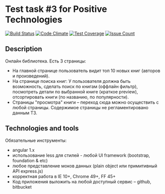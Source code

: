 Test task #3 for Positive Technologies
=

[![Build Status](https://travis-ci.org/AlekseyLeshko/pt-test-task-3.svg?branch=master)](https://travis-ci.org/AlekseyLeshko/pt-test-task-3)
[![Code Climate](https://codeclimate.com/github/AlekseyLeshko/pt-test-task-3/badges/gpa.svg)](https://codeclimate.com/github/AlekseyLeshko/pt-test-task-3)
[![Test Coverage](https://codeclimate.com/github/AlekseyLeshko/pt-test-task-3/badges/coverage.svg)](https://codeclimate.com/github/AlekseyLeshko/pt-test-task-3/coverage)
[![Issue Count](https://codeclimate.com/github/AlekseyLeshko/pt-test-task-3/badges/issue_count.svg)](https://codeclimate.com/github/AlekseyLeshko/pt-test-task-3)

## Description
Онлайн библиотека.
Есть 3 страницы:
- На главной странице пользователь видит топ 10 новых книг (авторов и произведений).
- На странице поиска книг: У пользователя должна быть возможность, сделать поиск по книгам (оффлайн фильтр), посмотреть детали по выбранной книге (краткое preview), отсортировать книги (по названию, по популярности).
- Страницы "просмотра" книги – переход сюда можно осуществить с любой страницы. Содержимое страницы не регламентировано данным ТЗ.

## Technologies and tools
Обязательные инструменты:
- angular 1.х
- использование less для стилей - любой UI framework (bootstrap, foundation & etc)
- любое представление моков данных (plain object или примитивный API express.js)
- корректная работа в IE 10+, Chrome 49+, FF 45+
- Код приложения выложить на любой доступный сервис – github, bitbucket
